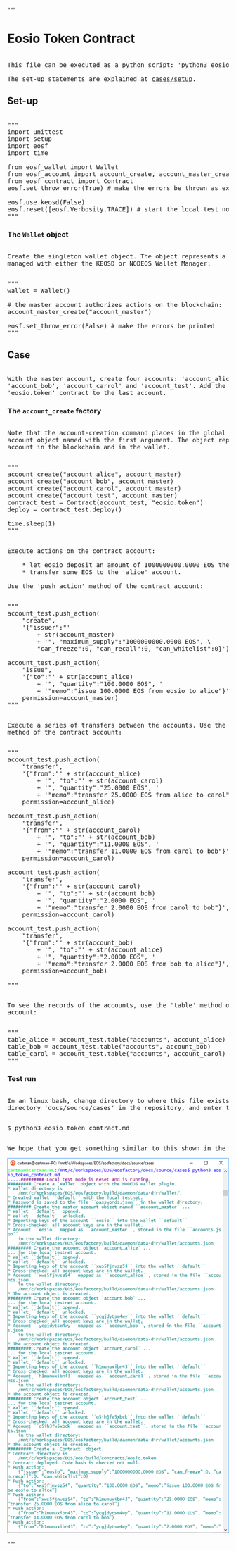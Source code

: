 """
# Eosio Token Contract

<pre><normal>
This file can be executed as a python script: 'python3 eosio_token_contract.md'.

The set-up statements are explained at <a href="setup.html">cases/setup</a>.
</pre></normal>

## Set-up

<pre><normal>
"""
import unittest
import setup
import eosf
import time

from eosf_wallet import Wallet
from eosf_account import account_create, account_master_create
from eosf_contract import Contract
eosf.set_throw_error(True) # make the errors be thrown as exceptions

eosf.use_keosd(False)
eosf.reset([eosf.Verbosity.TRACE]) # start the local test node, reset
"""
</pre></normal>

### The `Wallet` object

<pre><normal>
Create the singleton wallet object. The object represents a physical wallet,
managed with either the KEOSD or NODEOS Wallet Manager:
</pre></normal>
<pre><normal>
"""
wallet = Wallet()

# the master account authorizes actions on the blockchain:
account_master_create("account_master") 

eosf.set_throw_error(False) # make the errors be printed
"""
</pre></normal>

## Case

<pre><normal>
With the master account, create four accounts: 'account_alice', 
'account_bob', 'account_carrol' and 'account_test'. Add the 
'eosio.token' contract to the last account.
</pre></normal>

### The `account_create` factory

<pre><normal>
Note that the account-creation command places in the global namespace the
account object named with the first argument. The object represent a physical
account in the blockchain and in the wallet.
</pre></normal>
<pre><normal>
"""
account_create("account_alice", account_master)
account_create("account_bob", account_master)
account_create("account_carol", account_master)
account_create("account_test", account_master)
contract_test = Contract(account_test, "eosio.token")
deploy = contract_test.deploy()

time.sleep(1)
"""
</pre></normal>
<pre><normal>
Execute actions on the contract account:

    * let eosio deposit an amount of 1000000000.0000 EOS there;
    * transfer some EOS to the 'alice' account.

Use the 'push_action' method of the contract account:
</pre></normal>
<pre><normal>
"""
account_test.push_action(
    "create", 
    '{"issuer":"' 
        + str(account_master) 
        + '", "maximum_supply":"1000000000.0000 EOS", \
        "can_freeze":0, "can_recall":0, "can_whitelist":0}')

account_test.push_action(
    "issue",
    '{"to":"' + str(account_alice)
        + '", "quantity":"100.0000 EOS", '
        + '"memo":"issue 100.0000 EOS from eosio to alice"}',
    permission=account_master)
"""
</pre></normal>
<pre><normal>
Execute a series of transfers between the accounts. Use the 'push_action' 
method of the contract account:
</pre></normal>

<pre><normal>
"""
account_test.push_action(
    "transfer",
    '{"from":"' + str(account_alice)
        + '", "to":"' + str(account_carol)
        + '", "quantity":"25.0000 EOS", '
        + '"memo":"transfer 25.0000 EOS from alice to carol"}',
    permission=account_alice)

account_test.push_action(
    "transfer",
    '{"from":"' + str(account_carol)
        + '", "to":"' + str(account_bob)
        + '", "quantity":"11.0000 EOS", '
        + '"memo":"transfer 11.0000 EOS from carol to bob"}',
    permission=account_carol)

account_test.push_action(
    "transfer",
    '{"from":"' + str(account_carol)
        + '", "to":"' + str(account_bob)
        + '", "quantity":"2.0000 EOS", '
        + '"memo":"transfer 2.0000 EOS from carol to bob"}',
    permission=account_carol)

account_test.push_action(
    "transfer",
    '{"from":"' + str(account_bob)
        + '", "to":"' + str(account_alice)
        + '", "quantity":"2.0000 EOS", '
        + '"memo":"transfer 2.0000 EOS from bob to alice"}',
    permission=account_bob)

"""
</pre></normal>
<pre><normal>
To see the records of the accounts, use the 'table' method of the contract
account:
</pre></normal>
<pre><normal>
"""
table_alice = account_test.table("accounts", account_alice)
table_bob = account_test.table("accounts", account_bob)
table_carol = account_test.table("accounts", account_carol)
"""
</pre></normal>

### Test run

<pre><normal>
In an linux bash, change directory to where this file exists, it is the 
directory 'docs/source/cases' in the repository, and enter this command:
</pre></normal>
<pre><normal>
$ python3 eosio_token_contract.md
</pre></normal>
<pre><normal>
We hope that you get something similar to this shown in the image below.
</pre></normal>
<img src="eosio_token.png" 
    onerror="this.src='../../../source/cases/eosio_token.png'"   
    alt="eosio token contract" width="640px"/>

"""